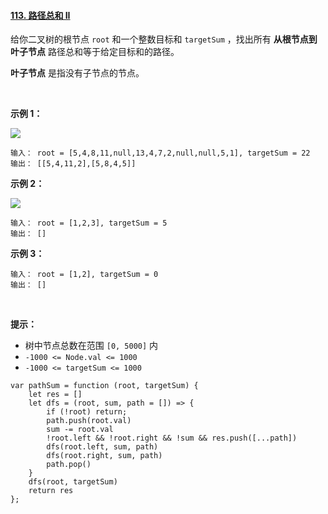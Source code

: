 #### [113. 路径总和 II](https://leetcode.cn/problems/path-sum-ii/)

给你二叉树的根节点 `root` 和一个整数目标和 `targetSum` ，找出所有 **从根节点到叶子节点** 路径总和等于给定目标和的路径。

**叶子节点** 是指没有子节点的节点。

 

**示例 1：**

![](https://p3-juejin.byteimg.com/tos-cn-i-k3u1fbpfcp/d87dafda91824f9f92b053a8943dba60~tplv-k3u1fbpfcp-zoom-1.image)

```
输入： root = [5,4,8,11,null,13,4,7,2,null,null,5,1], targetSum = 22
输出： [[5,4,11,2],[5,8,4,5]]
```

**示例 2：**

![](https://p3-juejin.byteimg.com/tos-cn-i-k3u1fbpfcp/98693e5658a943b087c170afab6f153b~tplv-k3u1fbpfcp-zoom-1.image)

```
输入： root = [1,2,3], targetSum = 5
输出： []
```

**示例 3：**

```
输入： root = [1,2], targetSum = 0
输出： []
```

 

**提示：**

-   树中节点总数在范围 `[0, 5000]` 内
-   `-1000 <= Node.val <= 1000`
-   `-1000 <= targetSum <= 1000`

```
var pathSum = function (root, targetSum) {
    let res = []
    let dfs = (root, sum, path = []) => {
        if (!root) return;
        path.push(root.val)
        sum -= root.val
        !root.left && !root.right && !sum && res.push([...path])
        dfs(root.left, sum, path)
        dfs(root.right, sum, path)
        path.pop()
    }
    dfs(root, targetSum)
    return res
};
```